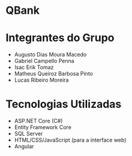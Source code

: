 # QBank

# Integrantes do Grupo
- Augusto Dias Moura Macedo
- Gabriel Campello Penna
- Isac Erik Tomaz
- Matheus Queiroz Barbosa Pinto
- Lucas Ribeiro Moreira
  
# Tecnologias Utilizadas 
- ASP.NET Core (C#)
- Entity Framework Core
- SQL Server
- HTML/CSS/JavaScript (para a interface web)
- Angular